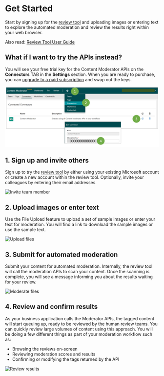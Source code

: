 <!-- 
NavPath: Content Moderator
LinkLabel: Get Started
Url: content-moderator/documentation/quickstart
Weight: 190
-->

# Get Started #
Start by signing up for the [review tool](http://contentmoderator.cognitive.microsoft.com/ "Content Moderator Review Tool") and uploading images or entering text to explore the automated moderation and review the results right within your web browser. 

Also read: [Review Tool User Guide](review-tool-user-guide/why.md)

## What if I want to try the APIs instead? ##
You will see your free trial key for the Content Moderator APIs on the **Connectors** TAB in the **Settings** section. When you are ready to purchase, you can [upgrade to a paid subscription](https://portal.azure.com/#create/Microsoft.CognitiveServices/apitype/ContentModerator) and swap out the keys. 

![Your Content Moderator API Key](images/Moderator-API-Key2.PNG)

## 1. Sign up and invite others ##
Sign up to try the [review tool](http://contentmoderator.cognitive.microsoft.com/ "Content Moderator Review Tool") by either using your existing Microsoft account or create a new account within the review tool. Optionally, invite your colleagues by entering their email addresses.

![Invite team member](images/QuickStart-2-small.png)

## 2. Upload images or enter text ##
Use the File Upload feature to upload a set of sample images or enter your text for moderation. You will find a link to download the sample images or use the sample text.

![Upload files](images/QuickStart-3.PNG)

## 3. Submit for automated moderation ##
Submit your content for automated moderation. Internally, the review tool will call the moderation APIs to scan your content. Once the scanning is complete, you will see a message informing you about the results waiting for your review.

![Moderate files](images/QuickStart-4.PNG)

## 4. Review and confirm results ##
As your business application calls the Moderator APIs, the tagged content will start queuing up, ready to be reviewed by the human review teams. You can quickly review large volumes of content using this approach. You will be doing a few different things as part of your moderation workflow such as:

- Browsing the reviews on-screen
- Reviewing moderation scores and results
- Confirming or modifying the tags returned by the API

![Review results](images/QuickStart-5.PNG)
